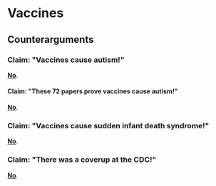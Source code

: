 # Vaccines

## Counterarguments

### Claim: "Vaccines cause autism!"

[**No**](https://en.wikipedia.org/wiki/Vaccines_and_autism).

#### Claim: "These 72 papers prove vaccines cause autism!"

[**No**](https://lizditz.typepad.com/files/g_taylor_list_debunked_v2.0_8_7.pdf).

### Claim: "Vaccines cause sudden infant death syndrome!"

[**No**](https://en.wikipedia.org/wiki/Vaccines_and_SIDS).

### Claim: "There was a coverup at the CDC!"

[**No**](https://rationalwiki.org/wiki/CDC_whistleblower_controversy).

